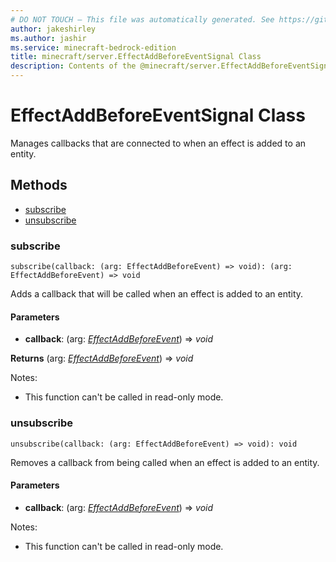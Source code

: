 ```yaml
---
# DO NOT TOUCH — This file was automatically generated. See https://github.com/mojang/minecraftapidocsgenerator to modify descriptions, examples, etc.
author: jakeshirley
ms.author: jashir
ms.service: minecraft-bedrock-edition
title: minecraft/server.EffectAddBeforeEventSignal Class
description: Contents of the @minecraft/server.EffectAddBeforeEventSignal class.
---
```

# EffectAddBeforeEventSignal Class

Manages callbacks that are connected to when an effect is added to an entity.

## Methods
- [subscribe](#subscribe)
- [unsubscribe](#unsubscribe)

### **subscribe**
`
subscribe(callback: (arg: EffectAddBeforeEvent) => void): (arg: EffectAddBeforeEvent) => void
`

Adds a callback that will be called when an effect is added to an entity.

#### **Parameters**
- **callback**: (arg: [*EffectAddBeforeEvent*](EffectAddBeforeEvent.md)) => *void*

**Returns** (arg: [*EffectAddBeforeEvent*](EffectAddBeforeEvent.md)) => *void*
  
Notes:
- This function can't be called in read-only mode.

### **unsubscribe**
`
unsubscribe(callback: (arg: EffectAddBeforeEvent) => void): void
`

Removes a callback from being called when an effect is added to an entity.

#### **Parameters**
- **callback**: (arg: [*EffectAddBeforeEvent*](EffectAddBeforeEvent.md)) => *void*
  
Notes:
- This function can't be called in read-only mode.
